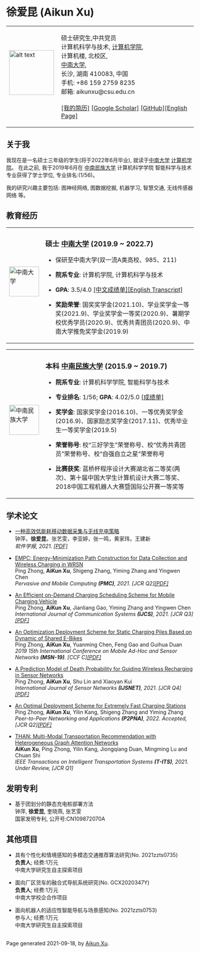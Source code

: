 
<!DOCTYPE html PUBLIC "-//W3C//DTD XHTML 1.1//EN"
  "http://www.w3.org/TR/xhtml11/DTD/xhtml11.dtd">
<html xmlns="http://www.w3.org/1999/xhtml" xml:lang="en">
<head>
<meta name="generator" content="jemdoc, see http://jemdoc.jaboc.net/" />
<meta http-equiv="Content-Type" content="text/html;charset=utf-8" />
<link rel="stylesheet" href="jemdoc.css" type="text/css" />
<title>徐爱昆 (Aikun Xu)</title>
</head>
<body>
<div id="layout-content">
<div id="toptitle">
<h1>徐爱昆 (Aikun Xu)</h1>
</div>
<table class="imgtable"><tr><td>
<a href="https://xuaikun.github.io/"><img src="picture/Aikun_Xu.jpg" alt="alt text" width="120px" /></a>&nbsp;</td>
<td align="left"><p>硕士研究生,中共党员<br />
计算机科学与技术, <a href="https://cse.csu.edu.cn/">计算机学院</a>, <br />
计算机楼, 北校区, <br />
<a href="http://www.csu.edu.cn/">中南大学</a>, <br />
长沙, 湖南 410083, 中国 <br />
手机: +86 159 2759 8235  <br />
邮箱: aikunxu@csu.edu.cn <br />
<br />
<a href="pdf/Aikun_Xu_CV.pdf">[我的简历]</a> <a href="https://scholar.google.com/citations?user=-dqI968AAAAJ&hl=zh-CN">[Google Scholar]</a> 
  <a href="https://github.com/xuaikun">[GitHub]<a href="EnHome.html">[English Page]</a></p>
</td></tr></table>
<h2>关于我</h2>
<p>我现在是一名硕士三年级的学生(将于2022年6月毕业), 就读于<a href="http://www.csu.edu.cn/">中南大学</a> <a href="https://cse.csu.edu.cn/">计算机学院</a>。
在此之前, 我于2019年6月在 <a href="https://www.scuec.edu.cn/">中南民族大学</a> 计算机科学学院 智能科学与技术专业获得了学士学位, 专业排名:(1/56)。</p>
<p>我的研究兴趣主要包括: 图神经网络, 图数据挖掘, 机器学习, 智慧交通, 无线传感器网络 等。</p>
<h2>教育经历</h2>
<table class="imgtable"><tr><td>
<a href="https://www.csu.edu.cn/"><img src="picture/csu_logo.png" alt="中南大学" width="80px" /></a>&nbsp;</td>
<td align="left"><h3>硕士 <a href="https://www.csu.edu.cn/">中南大学</a> (2019.9 ~ 2022.7)</h3>
<ul>
<li><p>保研至中南大学(双一流A类高校、985、211)</p>
</li>
<li><p><b>院系专业</b>: 计算机学院, 计算机科学与技术</p>
</li>
<li><p><b>GPA</b>: 3.5/4.0  <a href="pdf/transcript_csu_ch.pdf">[中文成绩单]</a><a href="pdf/transcript_csu_en.pdf">[English Transcript]</a></p>
</li>
<li><p><b>奖励荣誉</b>: 国奖奖学金(2021.10)、学业奖学金一等奖(2021.9)、学业奖学金一等奖(2020.9)、暑期学校优秀学员(2020.9)、优秀共青团员(2020.9)、中南大学推免奖学金(2019.9) <br /></p>
</li>
</ul>
</td></tr></table>
<table class="imgtable"><tr><td>
<a href="https://www.scuec.edu.cn/"><img src="picture/scuec.jpg" alt="中南民族大学" width="80px" /></a>&nbsp;</td>
<td align="left"><h3>本科 <a href="https://www.scuec.edu.cn/">中南民族大学</a> (2015.9 ~ 2019.7)</h3>
<ul>
<li><p><b>院系专业</b>: 计算机科学学院, 智能科学与技术</p>
</li>
<li><p><b>专业排名</b>: 1/56; <b>GPA</b>: 4.02/5.0 <a href="pdf/transcript_scuec.jpg">[成绩单]</a></p>
</li>
<li><p><b>奖学金</b>: 国家奖学金(2016.10)、一等优秀奖学金(2016.9)、国家励志奖学金(2017.11)、优秀毕业生一等奖学金(2019.5) <br /></p>
</li>
<li><p><b>荣誉称号</b>: 校“三好学生”荣誉称号、校“优秀共青团员”荣誉称号、校“自强自立之星”荣誉称号 <br /></p>
</li>
<li><p><b>比赛获奖</b>: 蓝桥杯程序设计大赛湖北省二等奖(两次)、第十届中国大学生计算机设计大赛二等奖、2018中国工程机器人大赛暨国际公开赛一等奖等</p>
</li>
</ul>
</td></tr></table>
<h2>学术论文</h2>
<ul>
<li><p><a href="http://jos.org.cn/jos/article/abstract/5975?st=search">一种高效低能耗移动数据采集与无线充电策略</a> <br />
钟萍，<b>徐爱昆</b>，张艺雯，李亚婷，张一鸣，黄家玮，王建新 <br />
<i>软件学报, 2021. <a href="pdf/JOS.pdf">[PDF]</a></i></p>
</li>
</ul>
<ul>
<li><p><a href="https://www.sciencedirect.com/science/article/abs/pii/S1574119221000560">EMPC: Energy-Minimization Path Construction for Data Collection and Wireless Charging in WRSN</a> <br />
Ping Zhong, <b>AiKun Xu</b>, Shigeng Zhang, Yiming Zhang and Yingwen Chen <br />
<i>Pervasive and Mobile Computing <b>(PMC)</b>, 2021. [JCR Q2]<a href="pdf/PMC.pdf">[PDF]</a></i></p>
</li>
</ul>
<ul>
<li><p><a href="https://onlinelibrary.wiley.com/doi/abs/10.1002/dac.4919">An Efficient on-Demand Charging Scheduling Scheme for Mobile Charging Vehicle</a> <br />
Ping Zhong, <b>AiKun Xu</b>, Jianliang Gao, Yiming Zhang and Yingwen Chen <br />
<i>International Journal of Communication Systems <b>(IJCS)</b>, 2021. [JCR Q3]<a href="pdf/IJCS.pdf">[PDF]</a></i></p>
</li>
</ul>
<ul>
<li><p><a href="https://ieeexplore.ieee.org/abstract/document/9066134">An Optimization Deployment Scheme for Static Charging Piles Based on Dynamic of Shared E-Bikes</a> <br />
Ping Zhong, <b>AiKun Xu</b>, Yuanming Chen, Feng Gao and Guihua Duan <br />
<i>2019 15th International Conference on Mobile Ad-Hoc and Sensor Networks <b>(MSN-19)</b>. [CCF C]<a href="pdf/MSN19.pdf">[PDF]</a></i></p>
</li>
</ul>
<ul>
<li><p><a href="https://www.inderscienceonline.com/doi/abs/10.1504/IJSNET.2021.118489">A Prediction Model of Death Probability for Guiding Wireless Recharging in Sensor Networks</a> <br />
Ping Zhong, <b>AiKun Xu</b>, Shu Lin and Xiaoyan Kui <br />
<i>International Journal of Sensor Networks <b>(IJSNET)</b>, 2021. [JCR Q4]<a href="pdf/5.IJSNet.pdf">[PDF]</a></i></p>
</li>
</ul>
<ul>
<li><p><a href="https://www.editorialmanager.com/ppna/default1.aspx">An Optimal Deployment Scheme for Extremely Fast Charging Stations</a> <br />
Ping Zhong, <b>AiKun Xu</b>, Yilin Kang, Shigeng Zhang and Yiming Zhang<br />
<i>Peer-to-Peer Networking and Applications <b>(P2PNA)</b>, 2022. Accepted, [JCR Q2]<a href="pdf/MDDC.pdf">[PDF]</a></i></p>
</li>
</ul>
<ul>
<li><p><a href="https://ieee-itss.org/pub/t-its">THAN: Multi-Modal Transportation Recommendation with Heterogeneous Graph Attention Networks</a> <br />
<b>AiKun Xu</b>, Ping Zhong, Yilin Kang, Jiongqiang Duan, Mingming Lu and Chuan Shi <br />
<i>IEEE Transactions on Intelligent Transportation Systems <b>(T-ITS)</b>, 2021. Under Review, [JCR Q1]</i></p>
</li>
</ul>
<h2>发明专利</h2>
<ul>
<li><p>基于团划分的静态充电桩部署方法 <br />
钟萍, <b>徐爱昆</b>, 奎晓燕, 张艺雯<br />
国家发明专利, 公开号:CN109872070A</p>
</li>
</ul>
<h2>其他项目</h2>
<ul>
<li><p>具有个性化和情境感知的多模态交通推荐算法研究(No. 2021zzts0735) <br />
<b>负责人</b>;  经费:1万元 <br />
中南大学研究生自主探索项目 <br /></p>
</li>
</ul>
<ul>
<li><p>面向厂区货车的融合式导航系统研究(No. GCX2020347Y) <br />
<b>负责人</b>;  经费:1万元 <br />
中南大学校企合作项目 <br /></p>
</li>
</ul>
<ul>
<li><p>面向机器人的适应性智能导航与场景感知(No. 2021zzts0753) <br />
参与人;  经费:1万元 <br />
中南大学研究生自主探索项目 <br /></p>
</li>
</ul>
<div id="footer">
<div id="footer-text">
<br>Page generated 2021-09-18, by <a href="https://xuaikun.github.io/">Aikun Xu</a>.
</div>
</div>
</div>
</body>
</html>

